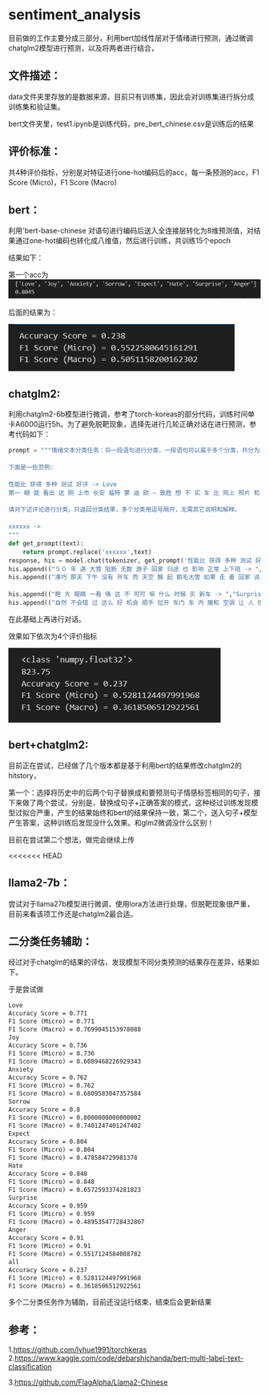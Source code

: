 # sentiment_analysis

目前做的工作主要分成三部分，利用bert加线性层对于情绪进行预测，通过微调chatglm2模型进行预测，以及将两者进行结合，

## 文件描述：

data文件夹里存放的是数据来源，目前只有训练集，因此会对训练集进行拆分成训练集和验证集。

bert文件夹里，test1.ipynb是训练代码，pre_bert_chinese.csv是训练后的结果

## 评价标准：

共4种评价指标，分别是对特征进行one-hot编码后的acc，每一条预测的acc，F1 Score (Micro)，F1 Score (Macro)

## bert：

利用'bert-base-chinese 对语句进行编码后送入全连接层转化为8维预测值，对结果通过one-hot编码也转化成八维值，然后进行训练，共训练15个epoch

结果如下：

第一个acc为![](/image/bert1.png)

后面的结果为：

![](/image/bert2.png)



## chatglm2:

利用chatglm2-6b模型进行微调，参考了torch-koreas的部分代码，训练时间单卡A6000运行5h。为了避免脱靶现象，选择先进行几轮正确对话在进行预测，参考代码如下：

```python
prompt = """情绪文本分类任务：将一段语句进行分类，一段语句可以属于多个分类，共分为以下八个分类 Love,Joy,Anxiety,Sorrow,Expect,Hate,Surprise,Anger

下面是一些范例:

性能比 获得 多种 测试 好评 -> Love
第一 眼 就 看出 这 刚 上市 长安 福特 蒙 迪 欧 — 致胜 想 不 实 车 比 网上 照片 和 电视 里 广告 更加 诱人 -> Love,Surprise

请对下述评论进行分类。只返回分类结果，多个分类用逗号隔开，无需其它说明和解释。

xxxxxx ->
"""
def get_prompt(text):
    return prompt.replace('xxxxxx',text)
response, his = model.chat(tokenizer, get_prompt('性能比 获得 多种 测试 好评->'), history=[])
his.append(("５０ 年 遇 大雪 阻断 无数 游子 回家 归途 也 影响 正常 上下班 -> ","Anxiety"))
his.append(("凑巧 那天 下午 没有 开车 而 天空 飘 起 鹅毛大雪 如果 走 着 回家 说不定 就 会 变成 雪人 就 百感交集 时候 辆 熟悉 车子 停 我的 面前 不 等 车 小柯 送 你 一程 吧 -> ","Surprise,Anxiety,Joy"))

his.append(("瞪 大 眼睛 一看 咦 这 不 可可 嘛 什么 时候 买 新车 -> ","Surprise"))
his.append(("自然 不会错 过 这么 好 机会 顺手 拉开 车门 车 内 暖和 空调 让 人 倍 感 温馨 顿时 忘却 车外 寒冷 -> ","Joy,Expect,Love"))
```

在此基础上再进行对话。

效果如下依次为4个评价指标

![](/image/chatglm1.png)

## bert+chatglm2:

目前正在尝试，已经做了几个版本都是基于利用bert的结果修改chatglm2的hitstory，

第一个：选择将历史中的后两个句子替换成和要预测句子情感标签相同的句子，接下来做了两个尝试，分别是，替换成句子+正确答案的模式，这种经过训练发现模型过拟合严重，产生的结果始终和bert的结果保持一致，第二个，送入句子+模型产生答案，这种训练后发现没什么效果。和glm2微调没什么区别！

目前在尝试第二个想法，做完会继续上传

<<<<<<< HEAD
## llama2-7b：

尝试对于llama27b模型进行微调，使用lora方法进行处理，但脱靶现象很严重，目前来看该项工作还是chatglm2最合适。

## 二分类任务辅助：

经过对于chatglm的结果的评估，发现模型不同分类预测的结果存在差异，结果如下。



于是尝试做

```
Love
Accuracy Score = 0.771
F1 Score (Micro) = 0.771
F1 Score (Macro) = 0.7699045153978088
Joy
Accuracy Score = 0.736
F1 Score (Micro) = 0.736
F1 Score (Macro) = 0.6089468226929343
Anxiety
Accuracy Score = 0.762
F1 Score (Micro) = 0.762
F1 Score (Macro) = 0.6809583047357584
Sorrow
Accuracy Score = 0.8
F1 Score (Micro) = 0.8000000000000002
F1 Score (Macro) = 0.7401247401247402
Expect
Accuracy Score = 0.804
F1 Score (Micro) = 0.804
F1 Score (Macro) = 0.478584729981378
Hate
Accuracy Score = 0.848
F1 Score (Micro) = 0.848
F1 Score (Macro) = 0.6572593374281823
Surprise
Accuracy Score = 0.959
F1 Score (Micro) = 0.959
F1 Score (Macro) = 0.48953547728432867
Anger
Accuracy Score = 0.91
F1 Score (Micro) = 0.91
F1 Score (Macro) = 0.5517124584088782
all
Accuracy Score = 0.237
F1 Score (Micro) = 0.5281124497991968
F1 Score (Macro) = 0.3618506512922561
```

多个二分类任务作为辅助，目前还没运行结束，结束后会更新结果

## 参考：

1.https://github.com/lyhue1991/torchkeras
2.https://www.kaggle.com/code/debarshichanda/bert-multi-label-text-classification

3.https://github.com/FlagAlpha/Llama2-Chinese
